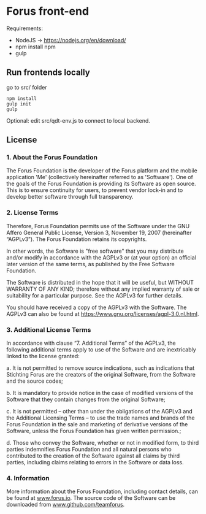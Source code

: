 # Forus front-end

Requirements:
- NodeJS -> https://nodejs.org/en/download/
- npm install npm
- gulp

## Run frontends locally
go to src/ folder

```
npm install
gulp init
gulp
```

Optional: edit src/qdt-env.js to connect to local backend.

## License
### 1. About the Forus Foundation
The Forus Foundation is the developer of the Forus platform 
and the mobile application 'Me' (collectively hereinafter referred to as 'Software'). 
One of the goals of the Forus Foundation is providing its Software as open source. 
This is to ensure continuity for users, to prevent vendor lock-in and to develop 
better software through full transparency.

### 2. License Terms
Therefore, Forus Foundation permits use of the Software under the 
GNU Affero General Public License, Version 3, November 19, 2007 (hereinafter “AGPLv3”). 
The Forus Foundation retains its copyrights.

In other words, the Software is "free software" that you may distribute 
and/or modify in accordance with the AGPLv3 or (at your option) an official 
later version of the same terms, as published by the Free Software Foundation.

The Software is distributed in the hope that it will be useful, 
but WITHOUT WARRANTY OF ANY KIND; therefore without any implied warranty of sale
or suitability for a particular purpose. See the AGPLv3 for further details.

You should have received a copy of the AGPLv3 with the Software. 
The AGPLv3 can also be found at https://www.gnu.org/licenses/agpl-3.0.nl.html.

### 3. Additional License Terms
In accordance with clause “7. Additional Terms” of the AGPLv3, 
the following additional terms apply to use of the Software 
and are inextricably linked to the license granted:

a. It is not permitted to remove source indications, 
such as indications that Stichting Forus are the creators of the original Software,
from the Software and the source codes;

b. It is mandatory to provide notice in the case of modified versions
of the Software that they contain changes from the original Software;

c. It is not permitted – other than under the obligations of the AGPLv3
and the Additional Licensing Terms – to use the trade names and brands of the Forus Foundation
in the sale and marketing of derivative versions of the Software, 
unless the Forus Foundation has given written permission.;

d. Those who convey the Software, whether or not in modified form, 
to third parties indemnifies Forus Foundation and all natural persons 
who contributed to the creation of the Software against all claims by third parties,
including claims relating to errors in the Software or data loss.

### 4. Information
More information about the Forus Foundation, including contact details, can be found at www.forus.io. 
The source code of the Software can be downloaded from www.github.com/teamforus. 
